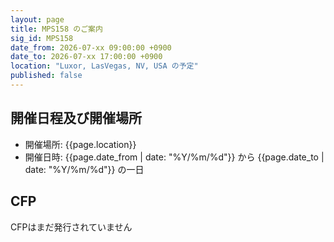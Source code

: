 ```yaml
---
layout: page
title: MPS158 のご案内
sig_id: MPS158
date_from: 2026-07-xx 09:00:00 +0900
date_to: 2026-07-xx 17:00:00 +0900
location: "Luxor, LasVegas, NV, USA の予定"
published: false
---
```

## 開催日程及び開催場所

- 開催場所: {{page.location}}
- 開催日時: {{page.date_from | date: "%Y/%m/%d"}} から {{page.date_to | date: "%Y/%m/%d"}} の一日

## CFP

CFPはまだ発行されていません

